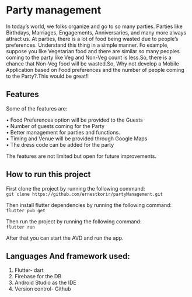 # Party management
In today’s world, we folks organize and go to so many parties. Parties like Birthdays,
Marriages, Engagements, Anniversaries, and many more always attract us.
At parties, there is a lot of food being wasted due to people’s preferences. Understand this
thing in a simple manner. Fo example, suppose you like Vegetarian food and there are similar
so many peoples coming to the party like Veg and Non-Veg count is less.So, there is a
chance that Non-Veg food will be wasted.So, Why not develop a Mobile Application based
on Food preferences and the number of people coming to the Party?.This would be great!!

## Features
Some of the features are: <br>

• Food Preferences option will be provided to the Guests  <br>
• Number of guests coming for the Party  <br>
• Better management for parties and functions.  <br>
• Timing and Venue will be provided through Google Maps  <br>
• The dress code can be added for the party  <br>

The features are not limited but open for future improvements.

## How to run this project
First clone the project by running the following command:  <br>
`git clone https://github.com/ernestkorir/partyManagement.git`  <br>

Then install flutter dependencies by running the following command: <br>
`flutter pub get`  <br>

Then run the project by running the following command: <br>
`flutter run`  <br>

After that you can start the AVD and run the app.

## Languages And framework used:
1. Flutter- dart <br>
2. Firebase for the DB <br>
3. Android Studio as the IDE <br>
4. Version control- Github <br>